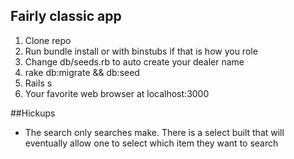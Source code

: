 ## Fairly classic app

1. Clone repo
1. Run bundle install or with binstubs if that is how you role
1. Change db/seeds.rb to auto create your dealer name
1. rake db:migrate && db:seed
1. Rails s
1. Your favorite web browser at localhost:3000

##Hickups

* The search only searches make. There is a select built that will eventually allow one to select which item they want to search
